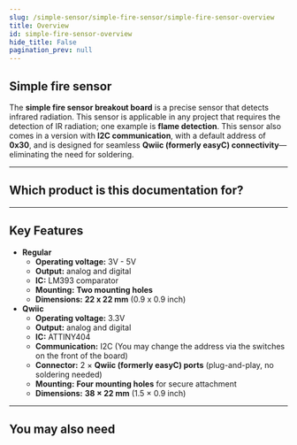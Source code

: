 ```yaml
---
slug: /simple-sensor/simple-fire-sensor/simple-fire-sensor-overview
title: Overview
id: simple-fire-sensor-overview 
hide_title: False
pagination_prev: null
---
```


## Simple fire sensor

The **simple fire sensor breakout board** is a precise sensor that detects infrared radiation. This sensor is applicable in any project that requires the detection of IR radiation; one example is **flame detection**. This sensor also comes in a version with **I2C communication**, with a default address of **0x30**, and is designed for seamless **Qwiic (formerly easyC) connectivity**—eliminating the need for soldering.

<CenteredImage src="/img/simple-sensor/simple-fire-sensor/333042.jpg" alt="Qwiic version of the fire sensor board" caption="Qwiic version of the fire sensor board"/>
<CenteredImage src="/img/simple-sensor/simple-fire-sensor/333047.jpg" alt="Regular version of the fire sensor board" caption="Regular version of the fire sensor board"/>

---

## Which product is this documentation for?

<QuickLink 
  title="Simple fire sensor with easyC " 
  description="333042"
  url="https://soldered.com/product/simple-fire-sensor-with-easyc/"
  image="/img/simple-sensor/simple-fire-sensor/333042.jpg" 
/>
<QuickLink 
  title="Simple fire sensor" 
  description="333047"
  url="https://soldered.com/product/simple-fire-sensor-board/"
  image="/img/simple-sensor/simple-fire-sensor/333047.jpg" 
/>

---

## Key Features
- **Regular**
    - **Operating voltage:** 3V - 5V
    - **Output:** analog and digital
    - **IC:** LM393 comparator
    - **Mounting:** **Two mounting holes**
    - **Dimensions:** **22 x 22 mm** (0.9 x 0.9 inch)
- **Qwiic**
    - **Operating voltage:** 3.3V
    - **Output:** analog and digital
    - **IC:** ATTINY404
    - **Communication:** I2C (You may change the address via the switches on the front of the board) 
    - **Connector:** 2 × **Qwiic (formerly easyC) ports** (plug-and-play, no soldering needed)
    - **Mounting:** **Four mounting holes** for secure attachment  
    - **Dimensions:** **38 × 22 mm** (1.5 × 0.9 inch)

---

## You may also need
<QuickLink 
  title="Qwiic cable" 
  description="Qwiic (formerly easyC) compatible cables with connectors on both ends, available in various lengths."
  url="https://soldered.com/product/easyc-cable/"
  image="/img/333311.webp" 
/>